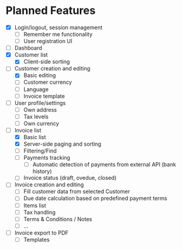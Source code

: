 # Planned Features
- [x] Login/logout, session management
  - [ ] Remember me functionality
  - [ ] User registration UI
- [ ] Dashboard
- [x] Customer list
  - [x] Client-side sorting
- [ ] Customer creation and editing
  - [x] Basic editing
  - [ ] Customer currency
  - [ ] Language
  - [ ] Invoice template
- [ ] User profile/settings
  - [ ] Own address
  - [ ] Tax levels
  - [ ] Own currency
- [ ] Invoice list
  - [x] Basic list
  - [x] Server-side paging and sorting
  - [ ] Filtering/Find
  - [ ] Payments tracking
    - [ ] Automatic detection of payments from external API (bank history)
  - [ ] Invoice status (draft, ovedue, closed)
- [ ] Invoice creation and editing
  - [ ] Fill customer data from selected Customer
  - [ ] Due date calculation based on predefined payment terms
  - [ ] Items list
  - [ ] Tax handling
  - [ ] Terms & Conditions / Notes
  - [ ] ...
- [ ] Invoice export to PDF
  - [ ] Templates
